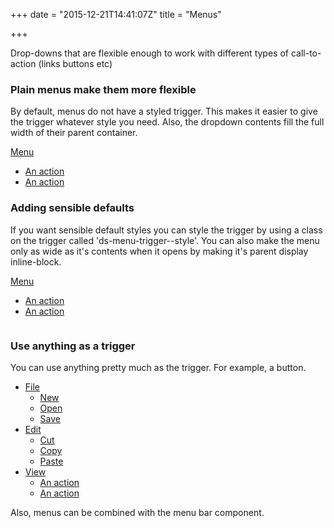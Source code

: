 +++
date = "2015-12-21T14:41:07Z"
title = "Menus"

+++
        <p>Drop-downs that are flexible enough to work with different types of call-to-action (links buttons etc)</p>

<h3>Plain menus make them more flexible</h3>
<p>By default, menus do not have a styled trigger. This makes it easier to give the trigger whatever style you need. Also, the dropdown contents fill the full width of their parent container.</p>
<div class="ds-menu" tabindex="-1">
<a class="ds-menu-trigger" href="" aria-haspopup="true" aria-controls="ds-sub-menu-4" id="ds-menu-trigger-4"><span>Menu</span><i class="icon-caret-down"></i></a>
<ul class="ds-menu-items" role="menu" id="ds-sub-menu-4" aria-labelledby="ds-menu-trigger-4">
<li class="ds-menu-item" role="menuitem">
<a href="#">
<span>An action</span>
</a>
</li>
<li class="ds-menu-item" role="menuitem">
<a href="#">
<span>An action</span>
</a>
</li>
</ul>
</div>

<h3>Adding sensible defaults</h3>
<p>If you want sensible default styles you can style the trigger by using a class on the trigger called 'ds-menu-trigger--style'. You can also make the menu only as wide as it's contents when it opens by making it's parent display inline-block.</p>
<div style="display: inline-block">
<div class="ds-menu" tabindex="-1">
<a class="ds-menu-trigger ds-menu-trigger--style" href="" aria-haspopup="true" aria-controls="ds-sub-menu-5" id="ds-menu-trigger-5"><span>Menu</span><i class="icon-caret-down"></i></a>
<ul class="ds-menu-items" role="menu" id="ds-sub-menu-5" aria-labelledby="ds-menu-trigger-5">
<li class="ds-menu-item" role="menuitem">
<a href="http://www.google.com">
<span>An action</span>
</a>
</li>
<li class="ds-menu-item" role="menuitem">
<a href="http://www.google.com">
<span>An action</span>
</a>
</li>
</ul>
</div>
</div>

<h3>Use anything as a trigger</h3>
<p>You can use anything pretty much as the trigger. For example, a button.</p>
<nav>
<ul>
<li class="ds-menu" tabindex="-1">
<a class="ds-menu-trigger button-style-primary button--size-alpha button--icon-right" href="" aria-haspopup="true" aria-controls="ds-sub-menu-6" id="ds-menu-trigger-6"><span>File</span><i class="icon-caret-down"></i></a>
<ul class="ds-menu-items" role="menu" id="ds-sub-menu-6" aria-labelledby="ds-menu-trigger-6">
<li class="ds-menu-item" role="menuitem">
<a href="#">
<span>New</span>
</a>
</li>
<li class="ds-menu-item" role="menuitem">
<a href="#">
<span>Open</span>
</a>
</li>
<li class="ds-menu-item" role="menuitem">
<a href="#">
<span>Save</span>
</a>
</li>
</ul>
</li>
<li class="ds-menu" tabindex="-1">
<a class="ds-menu-trigger button-style-secondary button--size-alpha button--icon-right" href="" aria-haspopup="true" aria-controls="ds-sub-menu-7" id="ds-menu-trigger-7"><span>Edit</span><i class="icon-caret-down"></i></a>
<ul class="ds-menu-items" role="menu" id="ds-sub-menu-7" aria-labelledby="ds-menu-trigger-7">
<li class="ds-menu-item" role="menuitem">
<a href="#">
<span>Cut</span>
</a>
</li>
<li class="ds-menu-item" role="menuitem">
<a href="#">
<span>Copy</span>
</a>
</li>
<li class="ds-menu-item" role="menuitem">
<a href="#">
<span>Paste</span>
</a>
</li>
</ul>
</li>
<li class="ds-menu" tabindex="-1">
<a class="ds-menu-trigger button-style-subtle-2 button--size-alpha button--icon-right" href="" aria-haspopup="true" aria-controls="ds-sub-menu-8" id="ds-menu-trigger-8"><span>View</span><i class="icon-caret-down"></i></a>
<ul class="ds-menu-items" role="menu" id="ds-sub-menu-8" aria-labelledby="ds-menu-trigger-8">
<li class="ds-menu-item" role="menuitem">
<a href="#">
<span>An action</span>
</a>
</li>
<li class="ds-menu-item" role="menuitem">
<a href="#">
<span>An action</span>
</a>
</li>
</ul>
</li>
</ul>
</nav>
<p>Also, menus can be combined with the menu bar component.</p>